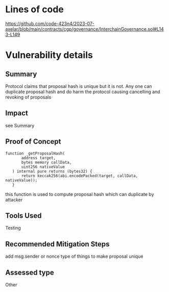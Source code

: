   # Lines of code

https://github.com/code-423n4/2023-07-axelar/blob/main/contracts/cgp/governance/InterchainGovernance.sol#L143-L149


# Vulnerability details

## Summary
Protocol claims that proposal hash is unique but it is not.
Any one can duplicate proposal hash and do harm the protocol causing cancelling and revoking of proposals
## Impact
see Summary

## Proof of Concept

```solidity
function _getProposalHash(
       address target,
       bytes memory callData,
       uint256 nativeValue
   ) internal pure returns (bytes32) {
       return keccak256(abi.encodePacked(target, callData, nativeValue));
   }
```
this function is used to compute proposal hash which can duplicate by attacker
## Tools Used
Testing
## Recommended Mitigation Steps
add msg.sender or nonce type of things to make proposal unique


## Assessed type

Other